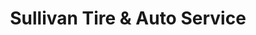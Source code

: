 ---
title: "Sullivan Tire & Auto Service"
url: /bedford/sullivan-tire-and-auto-service/
shop: tyres
---